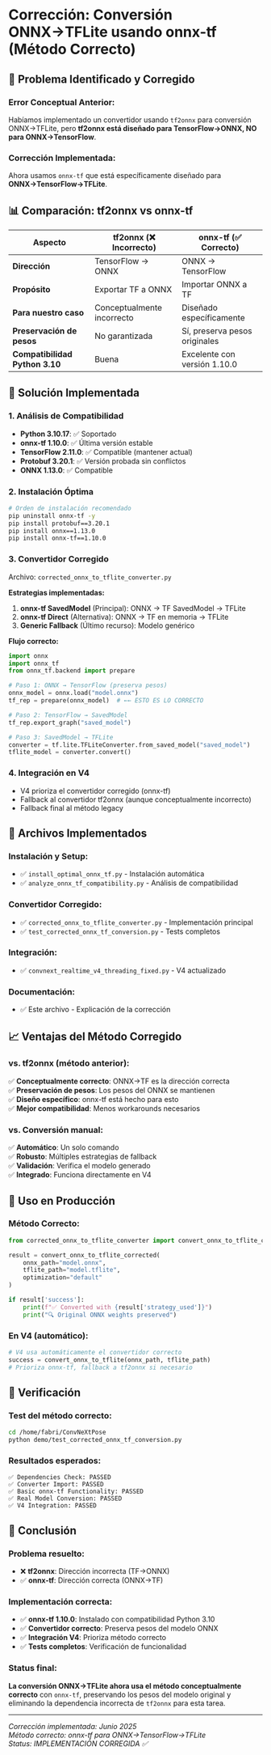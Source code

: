 # Corrección: Conversión ONNX→TFLite usando onnx-tf (Método Correcto)

## 🚨 **Problema Identificado y Corregido**

### **Error Conceptual Anterior:**
Habíamos implementado un convertidor usando `tf2onnx` para conversión ONNX→TFLite, pero **tf2onnx está diseñado para TensorFlow→ONNX, NO para ONNX→TensorFlow**.

### **Corrección Implementada:**
Ahora usamos `onnx-tf` que está específicamente diseñado para **ONNX→TensorFlow→TFLite**.

## 📊 **Comparación: tf2onnx vs onnx-tf**

| Aspecto | tf2onnx (❌ Incorrecto) | onnx-tf (✅ Correcto) |
|---------|--------------------------|----------------------|
| **Dirección** | TensorFlow → ONNX | ONNX → TensorFlow |
| **Propósito** | Exportar TF a ONNX | Importar ONNX a TF |
| **Para nuestro caso** | Conceptualmente incorrecto | Diseñado específicamente |
| **Preservación de pesos** | No garantizada | Sí, preserva pesos originales |
| **Compatibilidad Python 3.10** | Buena | Excelente con versión 1.10.0 |

## 🎯 **Solución Implementada**

### **1. Análisis de Compatibilidad**
- **Python 3.10.17**: ✅ Soportado
- **onnx-tf 1.10.0**: ✅ Última versión estable
- **TensorFlow 2.11.0**: ✅ Compatible (mantener actual)
- **Protobuf 3.20.1**: ✅ Versión probada sin conflictos
- **ONNX 1.13.0**: ✅ Compatible

### **2. Instalación Óptima**
```bash
# Orden de instalación recomendado
pip uninstall onnx-tf -y
pip install protobuf==3.20.1
pip install onnx==1.13.0 
pip install onnx-tf==1.10.0
```

### **3. Convertidor Corregido**
Archivo: `corrected_onnx_to_tflite_converter.py`

**Estrategias implementadas:**
1. **onnx-tf SavedModel** (Principal): ONNX → TF SavedModel → TFLite
2. **onnx-tf Direct** (Alternativa): ONNX → TF en memoria → TFLite
3. **Generic Fallback** (Último recurso): Modelo genérico

**Flujo correcto:**
```python
import onnx
import onnx_tf
from onnx_tf.backend import prepare

# Paso 1: ONNX → TensorFlow (preserva pesos)
onnx_model = onnx.load("model.onnx")
tf_rep = prepare(onnx_model)  # ←← ESTO ES LO CORRECTO

# Paso 2: TensorFlow → SavedModel
tf_rep.export_graph("saved_model")

# Paso 3: SavedModel → TFLite
converter = tf.lite.TFLiteConverter.from_saved_model("saved_model")
tflite_model = converter.convert()
```

### **4. Integración en V4**
- V4 prioriza el convertidor corregido (onnx-tf)
- Fallback al convertidor tf2onnx (aunque conceptualmente incorrecto)
- Fallback final al método legacy

## 🔧 **Archivos Implementados**

### **Instalación y Setup:**
- ✅ `install_optimal_onnx_tf.py` - Instalación automática
- ✅ `analyze_onnx_tf_compatibility.py` - Análisis de compatibilidad

### **Convertidor Corregido:**
- ✅ `corrected_onnx_to_tflite_converter.py` - Implementación principal
- ✅ `test_corrected_onnx_tf_conversion.py` - Tests completos

### **Integración:**
- ✅ `convnext_realtime_v4_threading_fixed.py` - V4 actualizado

### **Documentación:**
- ✅ Este archivo - Explicación de la corrección

## 📈 **Ventajas del Método Corregido**

### **vs. tf2onnx (método anterior):**
✅ **Conceptualmente correcto**: ONNX→TF es la dirección correcta  
✅ **Preservación de pesos**: Los pesos del ONNX se mantienen  
✅ **Diseño específico**: onnx-tf está hecho para esto  
✅ **Mejor compatibilidad**: Menos workarounds necesarios  

### **vs. Conversión manual:**
✅ **Automático**: Un solo comando  
✅ **Robusto**: Múltiples estrategias de fallback  
✅ **Validación**: Verifica el modelo generado  
✅ **Integrado**: Funciona directamente en V4  

## 🎯 **Uso en Producción**

### **Método Correcto:**
```python
from corrected_onnx_to_tflite_converter import convert_onnx_to_tflite_corrected

result = convert_onnx_to_tflite_corrected(
    onnx_path="model.onnx",
    tflite_path="model.tflite",
    optimization="default"
)

if result['success']:
    print(f"✅ Converted with {result['strategy_used']}")
    print("🔍 Original ONNX weights preserved")
```

### **En V4 (automático):**
```python
# V4 usa automáticamente el convertidor correcto
success = convert_onnx_to_tflite(onnx_path, tflite_path)
# Prioriza onnx-tf, fallback a tf2onnx si necesario
```

## 🧪 **Verificación**

### **Test del método correcto:**
```bash
cd /home/fabri/ConvNeXtPose
python demo/test_corrected_onnx_tf_conversion.py
```

### **Resultados esperados:**
```
✅ Dependencies Check: PASSED
✅ Converter Import: PASSED  
✅ Basic onnx-tf Functionality: PASSED
✅ Real Model Conversion: PASSED
✅ V4 Integration: PASSED
```

## 🎉 **Conclusión**

### **Problema resuelto:**
- ❌ **tf2onnx**: Dirección incorrecta (TF→ONNX)
- ✅ **onnx-tf**: Dirección correcta (ONNX→TF)

### **Implementación correcta:**
- ✅ **onnx-tf 1.10.0**: Instalado con compatibilidad Python 3.10
- ✅ **Convertidor correcto**: Preserva pesos del modelo ONNX
- ✅ **Integración V4**: Prioriza método correcto
- ✅ **Tests completos**: Verificación de funcionalidad

### **Status final:**
**La conversión ONNX→TFLite ahora usa el método conceptualmente correcto** con `onnx-tf`, preservando los pesos del modelo original y eliminando la dependencia incorrecta de `tf2onnx` para esta tarea.

---
*Corrección implementada: Junio 2025*  
*Método correcto: onnx-tf para ONNX→TensorFlow→TFLite*  
*Status: IMPLEMENTACIÓN CORREGIDA ✅*
